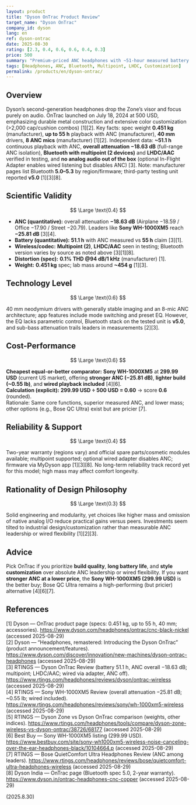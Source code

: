 ```yaml
---
layout: product
title: "Dyson OnTrac Product Review"
target_name: "Dyson OnTrac"
company_id: dyson
lang: en
ref: dyson-ontrac
date: 2025-08-30
rating: [2.3, 0.4, 0.6, 0.6, 0.4, 0.3]
price: 500
summary: "Premium-priced ANC headphones with ~51-hour measured battery life and unique customization, but not class-leading in noise cancelling and lacking native wired playback."
tags: [Headphones, ANC, Bluetooth, Multipoint, LHDC, Customization]
permalink: /products/en/dyson-ontrac/
---
```


## Overview

Dyson’s second-generation headphones drop the Zone’s visor and focus purely on audio. OnTrac launched on July 18, 2024 at 500 USD, emphasizing durable metal construction and extensive color customization (>2,000 cap/cushion combos) [1][2]. Key facts: spec weight **0.451 kg** (manufacturer), **up to 55 h** playback with ANC (manufacturer), **40 mm** drivers, **8 ANC mics** (manufacturer) [1][2]. Independent data: **~51.1 h** continuous playback with ANC, **overall attenuation −18.63 dB** (full-range ANC isolation), **Bluetooth with multipoint (2 devices)** and **LHDC/AAC** verified in testing, and **no analog audio out of the box** (optional In-Flight Adapter enables wired listening but disables ANC) [3]. Note: manufacturer pages list Bluetooth **5.0–5.3** by region/firmware; third-party testing unit reported **v5.0** [1][3][8].

## Scientific Validity

$$ \Large \text{0.4} $$

- **ANC (quantitative):** overall attenuation **−18.63 dB** (Airplane −18.59 / Office −17.90 / Street −20.79). Leaders like **Sony WH-1000XM5** reach **−25.81 dB** [3][4].  
- **Battery (quantitative):** **51.1 h** with ANC measured vs **55 h** claim [3][1].  
- **Wireless/codec:** **Multipoint (2)**, **LHDC/AAC** seen in testing; Bluetooth version varies by source as noted above [3][1][8].  
- **Distortion (spec):** **0.1% THD @94 dB/1 kHz** (manufacturer) [1].  
- **Weight:** **0.451 kg** spec; lab mass around **~454 g** [1][3].

## Technology Level

$$ \Large \text{0.6} $$

40 mm neodymium drivers with generally stable imaging and an 8-mic ANC architecture; app features include mode switching and preset EQ. However, the EQ lacks parametric control, Bluetooth stack on the tested unit is **v5.0**, and sub-bass attenuation trails leaders in measurements [2][3].

## Cost-Performance

$$ \Large \text{0.6} $$

**Cheapest equal-or-better comparator:** **Sony WH-1000XM5** at **299.99 USD** (current US market), offering **stronger ANC (−25.81 dB)**, **lighter build (~0.55 lb)**, and **wired playback included** [4][6].  
**Calculation (explicit):** **299.99 USD ÷ 500 USD = 0.60** → score **0.6** (rounded).  
Rationale: Same core functions, superior measured ANC, and lower mass; other options (e.g., Bose QC Ultra) exist but are pricier [7].

## Reliability & Support

$$ \Large \text{0.4} $$

Two-year warranty (regions vary) and official spare parts/cosmetic modules available; multipoint supported; optional wired adapter disables ANC; firmware via MyDyson app [1][3][8]. No long-term reliability track record yet for this model; high mass may affect comfort longevity.

## Rationality of Design Philosophy

$$ \Large \text{0.3} $$

Solid engineering and modularity, yet choices like higher mass and omission of native analog I/O reduce practical gains versus peers. Investments seem tilted to industrial design/customization rather than measurable ANC leadership or wired flexibility [1][2][3].

## Advice

Pick OnTrac if you prioritize **build quality**, **long battery life**, and **style customization** over absolute ANC leadership or wired flexibility. If you want **stronger ANC at a lower price**, the **Sony WH-1000XM5 (299.99 USD)** is the better buy; Bose QC Ultra remains a high-performing (but pricier) alternative [4][6][7].

## References

[1] Dyson — OnTrac product page (specs: 0.451 kg, up to 55 h, 40 mm; accessories). https://www.dyson.com/headphones/ontrac/cnc-black-nickel (accessed 2025-08-29)  
[2] Dyson — “Headphones, remastered: Introducing the Dyson OnTrac” (product announcement/features). https://www.dyson.com/discover/innovation/new-machines/dyson-ontrac-headphones (accessed 2025-08-29)  
[3] RTINGS — Dyson OnTrac Review (battery 51.1 h, ANC overall −18.63 dB; multipoint; LHDC/AAC; wired via adapter, ANC off). https://www.rtings.com/headphones/reviews/dyson/ontrac-wireless (accessed 2025-08-29)  
[4] RTINGS — Sony WH-1000XM5 Review (overall attenuation −25.81 dB; ~0.55 lb; wired included). https://www.rtings.com/headphones/reviews/sony/wh-1000xm5-wireless (accessed 2025-08-29)  
[5] RTINGS — Dyson Zone vs Dyson OnTrac comparison (weights, other indices). https://www.rtings.com/headphones/tools/compare/dyson-zone-wireless-vs-dyson-ontrac/38726/68177 (accessed 2025-08-29)  
[6] Best Buy — Sony WH-1000XM5 listing (299.99 USD). https://www.bestbuy.com/site/sony-wh1000xm5-wireless-noise-canceling-over-the-ear-headphones-black/10104664.p (accessed 2025-08-29)  
[7] RTINGS — Bose QuietComfort Ultra Headphones Review (ANC among leaders). https://www.rtings.com/headphones/reviews/bose/quietcomfort-ultra-headphones-wireless (accessed 2025-08-29)  
[8] Dyson India — OnTrac page (Bluetooth spec 5.0, 2-year warranty). https://www.dyson.in/ontrac-headphones-cnc-copper (accessed 2025-08-29)

(2025.8.30)

